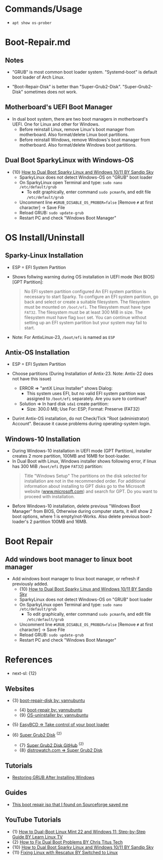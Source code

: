 # Commands/Usage

* `apt show os-prober`

# Boot-Repair.md

## Notes

* "GRUB" is most common boot loader system. "Systemd-boot" is default boot loader of Arch Linux.

* "Boot-Repair-Disk" is better than "Super-Grub2-Disk". "Super-Grub2-Disk" sometimes does not work.

## Motherboard's UEFI Boot Manager

* In dual boot system, there are two boot managers in motherboard's UEFI. One for Linux and other for Windows.
  * Before reinstall Linux, remove Linux's boot manager from motherboard. Also format/delete Linux boot partitions.
  * Before reinstall Windows, remove Windows's boot manager from motherboard. Also format/delete Windows boot partitions.

## Dual Boot SparkyLinux with Windows-OS

* {10} [How to Dual Boot Sparky Linux and Windows 10/11 BY Sandip Sky](https://www.youtube.com/watch?v=HYEU2KB5sTE)
  * SparkyLinux does not detect Windows-OS on "GRUB" boot loader
  * On SparkyLinux open Terminal and type: `sudo nano /etc/default/grub`
    * To edit graphically, enter command `sudo pcmanfm`, and edit file `/etc/default/grub`
  * Uncomment line `#GRUB_DISABLE_OS_PROBER=false` [Remove `#` at first character] -> Save File
  * Reload GRUB: `sudo update-grub`
  * Restart PC and check "Windows Boot Manager"

# OS Install/Uninstall

## Sparky-Linux Installation

* ESP = EFI System Partition
* Shows follwing warning during OS installation in UEFI mode (Not BIOS) [GPT Partition]:
  > No EFI system partition configured
  > An EFI system partition is necessary to start Sparky.
  > To configure an EFI system partition, go back and select or create a suitable filesystem. The filesystem must be mounted on `/boot/efi`. The filesystem must have type `FAT32`. The filesystem must be at least 300 MiB in size. The filesystem must have flag `boot` set.
  > You can continue without setting up an EFI system partition but your system may fail to start.
  
* Note: For AntixLinux-23, `/boot/efi` is named as `ESP`

## Antix-OS Installation

* ESP = EFI System Partition
* Choose partitions (During Installation of Antix-23. Note: Antix-22 does not have this issue)
  * ERROR => "antiX Linux Installer" shows Dialog:
    * This system uses EFI, but no valid EFI system partition was assigned to `/boot/efi` separately. Are you sure to continue?
  * Solution => In hard disk `sda1` create partition:
    * Size: 300.0 MB; Use For: ESP; Format: Preserve (FAT32)

* Durint Antix-OS installation, do not Check/Tick "Root (administrator) Account". Because it cause problems during operating-system login.

## Windows-10 Installation

* During Windows-10 installation in UEFI mode (GPT Partition), installer creates 2 more partition, 100MB and 16MB for boot-loader.
* In Dual Boot with Linux, Windows installer shows following error, if linux has 300 MiB `/boot/efi` (type `FAT32`) partition:
  > Title "Windows Setup"
  > The partitions on the disk selected for installation are not in the recommended order. For additional information about installing to GPT disks go to the Microsoft website (www.microsoft.com) and search for GPT.
  > Do you want to proceed with installation.
* Before Windows-10 installation, delete previous "Windows Boot Manager" from BIOS, Otherwise during computer starts, it will show 2 boot options, where 1 is empty/not-Works. Also delete previous boot-loader's 2 partition 100MB and 16MB.

# Boot Repair

## Add windows boot manager to linux boot manager

* Add windows boot manager to linux boot manager, or refresh if previously added.
  * {10} [How to Dual Boot Sparky Linux and Windows 10/11 BY Sandip Sky](https://www.youtube.com/watch?v=HYEU2KB5sTE)
  * SparkyLinux does not detect Windows-OS on "GRUB" boot loader
  * On SparkyLinux open Terminal and type: `sudo nano /etc/default/grub`
    * To edit graphically, enter command `sudo pcmanfm`, and edit file `/etc/default/grub`
  * Uncomment line `#GRUB_DISABLE_OS_PROBER=false` [Remove `#` at first character] -> Save File
  * Reload GRUB: `sudo update-grub`
  * Restart PC and check "Windows Boot Manager"

# References

* next-sl: {12}

## Websites

* {3} [boot-repair-disk by: yannubuntu](https://sourceforge.net/projects/boot-repair-cd/)
  * {4} [boot-repair by: yannubuntu](https://sourceforge.net/projects/boot-repair/)
  * {9} [OS-uninstaller by: yannubuntu](https://sourceforge.net/projects/os-uninstaller/)

* {5} [EasyBCD => Take control of your boot loader](https://neosmart.net/EasyBCD/)

* {6} [Super Grub2 Disk](https://www.supergrubdisk.org/super-grub2-disk/) <sup>{2}</sup>
  * {7} [Super Grub2 Disk GitHub](https://github.com/supergrub/supergrub) <sup>{2}</sup>
  * {8} [distrowatch.com => Super Grub2 Disk](https://distrowatch.com/table.php?distribution=supergrub)

## Tutorials

* [Restoring GRUB After Installing Windows](https://www.cybrary.it/blog/restoring-grub-installing-windows)

## Guides
  
* [This boot repair iso that I found on Sourceforge saved me](https://www.reddit.com/r/linuxmint/comments/193egjj/this_boot_repair_iso_that_i_found_on_sourceforge/?rdt=48191)

## YouTube Tutorials

* {1} [How to Dual-Boot Linux Mint 22 and Windows 11: Step-by-Step Guide BY Learn Linux TV](https://www.youtube.com/watch?v=Nn7CPlUpflk)
* {2} [How to Fix Dual Boot Problems BY Chris Titus Tech](https://www.youtube.com/watch?v=gEB6JEYZekE)
* {10} [How to Dual Boot Sparky Linux and Windows 10/11 BY Sandip Sky](https://www.youtube.com/watch?v=HYEU2KB5sTE)
* {11} [Fixing Linux with Rescatux BY Switched to Linux](https://www.youtube.com/watch?v=vqlgAVyRaqs)
